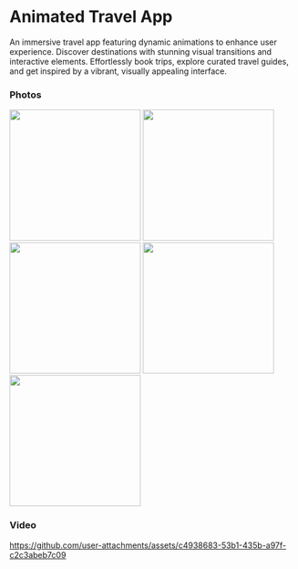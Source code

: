 # Animated Travel App

An immersive travel app featuring dynamic animations to enhance user experience. Discover destinations with stunning visual transitions and interactive elements. Effortlessly book trips, explore curated travel guides, and get inspired by a vibrant, visually appealing interface.

### Photos

<img src="https://github.com/user-attachments/assets/c6059c67-9a4e-4f01-ba82-9ed2c342635e" width=230>
<img src="https://github.com/user-attachments/assets/04431029-6070-4008-89b5-40eb351e0188" width=230>
<img src="https://github.com/user-attachments/assets/1cf98470-45cd-4773-b04f-2c85bf04cac1" width=230>
<img src="https://github.com/user-attachments/assets/f01255a9-077f-4991-9fe8-f92551268ccc" width=230>
<img src="https://github.com/user-attachments/assets/703194e9-f46c-4098-bb6d-421348faf402" width=230>

### Video

https://github.com/user-attachments/assets/c4938683-53b1-435b-a97f-c2c3abeb7c09

